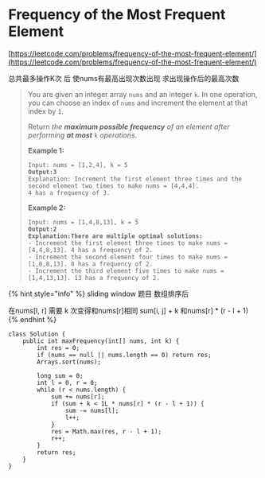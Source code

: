 # Frequency of the Most Frequent Element

[https://leetcode.com/problems/frequency-of-the-most-frequent-element/](https://leetcode.com/problems/frequency-of-the-most-frequent-element/)

总共最多操作K次 后 使nums有最高出现次数出现 求出现操作后的最高次数&#x20;

> You are given an integer array `nums` and an integer `k`. In one operation, you can choose an index of `nums` and increment the element at that index by `1`.
>
> Return _the **maximum possible frequency** of an element after performing **at most**_ `k` _operations_.
>
> &#x20;
>
> **Example 1:**
>
> <pre><code>Input: nums = [1,2,4], k = 5
> <strong>Output:3
> </strong>Explanation: Increment the first element three times and the second element two times to make nums = [4,4,4].
> 4 has a frequency of 3.
> </code></pre>
>
> **Example 2:**
>
> <pre><code>Input: nums = [1,4,8,13], k = 5
> <strong>Output:2
> </strong><strong>Explanation:There are multiple optimal solutions:
> </strong>- Increment the first element three times to make nums = [4,4,8,13]. 4 has a frequency of 2.
> - Increment the second element four times to make nums = [1,8,8,13]. 8 has a frequency of 2.
> - Increment the third element five times to make nums = [1,4,13,13]. 13 has a frequency of 2.
> </code></pre>

{% hint style="info" %}
sliding window 题目        数组排序后&#x20;

在nums\[l, r] 需要 k 次变得和nums\[r]相同  sum\[i, j] + k 和nums\[r] \* (r - l + 1)
{% endhint %}

```
class Solution {
    public int maxFrequency(int[] nums, int k) {
        int res = 0;
        if (nums == null || nums.length == 0) return res;
        Arrays.sort(nums);
        
        long sum = 0;
        int l = 0, r = 0;
        while (r < nums.length) {
            sum += nums[r];
            if (sum + k < 1L * nums[r] * (r - l + 1)) {
                sum -= nums[l];
                l++;
            }
            res = Math.max(res, r - l + 1);
            r++;
        }
        return res;
    }
}
```
